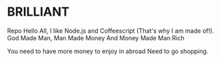 # BRILLIANT
Repo
Hello All, I like Node.js and Coffeescript (That's why I am made of!).
God Made Man, Man Made Money And Money Made Man Rich

You need to have more money to enjoy in abroad
Need to go shopping.
